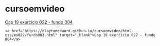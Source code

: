 # cursoemvideo

<a href="https://claytoneduard.github.io/cursoemvideo/html-css/ex022/fundo004.html" target="_blank">Cap 19 exercicio 022 - fundo 004</a>

```
<a href="https://claytoneduard.github.io/cursoemvideo/html-css/ex022/fundo003.html" target="_blank">Cap 19 exercicio 022 - fundo 004</a>
```
